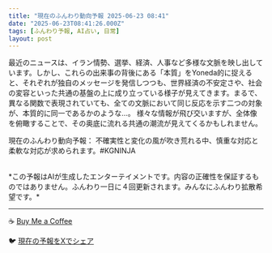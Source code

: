 ```yaml
---
title: "現在のふんわり動向予報 2025-06-23 08:41"
date: "2025-06-23T08:41:26.000Z"
tags: [ふんわり予報, AI占い, 日常]
layout: post
---
```


最近のニュースは、イラン情勢、選挙、経済、人事など多様な文脈を映し出しています。しかし、これらの出来事の背後にある「本質」をYoneda的に捉えると、それぞれが独自のメッセージを発信しつつも、世界経済の不安定さや、社会の変容といった共通の基盤の上に成り立っている様子が見えてきます。まるで、異なる関数で表現されていても、全ての文脈において同じ反応を示す二つの対象が、本質的に同一であるかのような…。  様々な情報が飛び交いますが、全体像を俯瞰することで、その奥底に流れる共通の潮流が見えてくるかもしれません。

現在のふんわり動向予報：
不確実性と変化の風が吹き荒れる中、慎重な対応と柔軟な対応が求められます。#KGNINJA

<br>
*この予報はAIが生成したエンターテイメントです。内容の正確性を保証するものではありません。ふんわり一日に４回更新されます。みんなにふんわり拡散希望です。*

---
☕️ [Buy Me a Coffee](https://www.buymeacoffee.com/kgninja)

🐦 [現在の予報をXでシェア](https://twitter.com/intent/tweet?text=%E7%8F%BE%E5%9C%A8%E3%81%AE%E3%81%B5%E3%82%93%E3%82%8F%E3%82%8A%E4%BA%88%E5%A0%B1%3A%20%E3%80%8C%E6%9C%80%E8%BF%91%E3%81%AE%E3%83%8B%E3%83%A5%E3%83%BC%E3%82%B9%E3%81%AF%E3%80%81%E3%82%A4%E3%83%A9%E3%83%B3%E6%83%85%E5%8B%A2%E3%80%81%E9%81%B8%E6%8C%99%E3%80%81%E7%B5%8C%E6%B8%88%E3%80%81%E4%BA%BA%E4%BA%8B%E3%81%AA%E3%81%A9%E5%A4%9A%E6%A7%98%E3%81%AA%E6%96%87%E8%84%88%E3%82%92%E6%98%A0%E3%81%97%E5%87%BA%E3%81%97%E3%81%A6%E3%81%84%E3%81%BE%E3%81%99%E3%80%82%E3%80%8D%23KGNINJA%20%E7%B6%9A%E3%81%8D%E3%81%AF%E3%83%96%E3%83%AD%E3%82%B0%E3%81%A7%EF%BC%81%F0%9F%91%87&url=https%3A%2F%2Fkg-ninja.github.io%2FFunwariyoso%2F)

